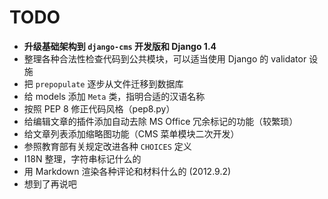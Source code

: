 # TODO

* **升级基础架构到 ``django-cms`` 开发版和 Django 1.4**
* 整理各种合法性检查代码到公共模块，可以适当使用 Django 的 validator 设施
* 把 ``prepopulate`` 逐步从文件迁移到数据库
* 给 models 添加 ``Meta`` 类，指明合适的汉语名称
* 按照 PEP 8 修正代码风格（pep8.py）
* 给编辑文章的插件添加自动去除 MS Office 冗余标记的功能（较繁琐）
* 给文章列表添加缩略图功能（CMS 菜单模块二次开发）
* 参照教育部有关规定改进各种 ``CHOICES`` 定义
* I18N 整理，字符串标记什么的
* 用 Markdown 渲染各种评论和材料什么的 (2012.9.2)
* 想到了再说吧


<!-- vim:set ai et ts=4 sw=4 sts=4 ff=unix fenc=utf-8 syn=markdown: -->
